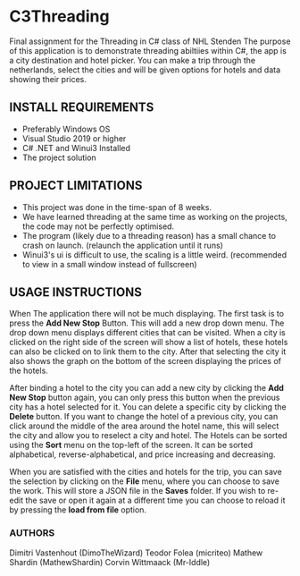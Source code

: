 # C3Threading
Final assignment for the Threading in C# class of NHL Stenden
The purpose of this application is to demonstrate threading abiltiies within C#, the app is a city destination and hotel picker. You can make a trip through the netherlands, select the cities and will be given options for hotels and data showing their prices.

## INSTALL REQUIREMENTS
* Preferably Windows OS
* Visual Studio 2019 or higher
* C# .NET and Winui3 Installed
* The project solution

## PROJECT LIMITATIONS
* This project was done in the time-span of 8 weeks.
* We have learned threading at the same time as working on the projects, the code may not be perfectly optimised.
* The program (likely due to a threading reason) has a small chance to crash on launch. (relaunch the application until it runs)
* Winui3's ui is difficult to use, the scaling is a little weird. (recommended to view in a small window instead of fullscreen)

## USAGE INSTRUCTIONS

When The application there will not be much displaying. The first task is to press the __Add New Stop__ Button. This will add a new drop down menu. The drop down menu displays different cities that can be visited. When a city is clicked on the right side of the screen will show a list of hotels, these hotels can also be clicked on to link them to the city. After that selecting the city it also shows the graph on the bottom of the screen displaying the prices of the hotels.

After binding a hotel to the city you can add a new city by clicking the __Add New Stop__ button again, you can only press this button when the previous city has a hotel selected for it.
You can delete a specific city by clicking the __Delete__ button.
If you want to change the hotel of a previous city, you can click around the middle of the area around the hotel name, this will select the city and allow you to reselect a city and hotel.
The Hotels can be sorted using the __Sort__ menu on the top-left of the screen. It can be sorted alphabetical, reverse-alphabetical, and price increasing and decreasing.

When you are satisfied with the cities and hotels for the trip, you can save the selection by clicking on the __File__ menu, where you can choose to save the work. This will store a JSON file in the __Saves__ folder. If you wish to re-edit the save or open it again at a different time you can choose to reload it by pressing the __load from file__ option.

### AUTHORS
Dimitri Vastenhout (DimoTheWizard)
Teodor Folea (micriteo)
Mathew Shardin (MathewShardin)
Corvin Wittmaack (Mr-Iddle)